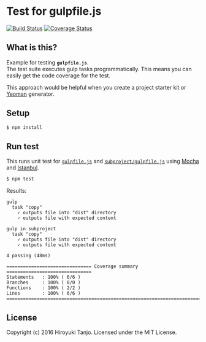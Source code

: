 # Test for gulpfile.js

[![Build Status][travis-image]][travis-url]
[![Coverage Status][coveralls-image]][coveralls-url]

## What is this?
Example for testing **`gulpfile.js`**.  
The test suite executes gulp tasks programmatically.
This means you can easily get the code coverage for the test.

This approach would be helpful when you create a project starter kit or [Yeoman](http://yeoman.io/) generator.

## Setup
```sh
$ npm install
```

## Run test
This runs unit test for [`gulpfile.js`](gulpfile.js) and [`subproject/gulpfile.js`](subproject/gulpfile.js) using [Mocha](https://mochajs.org/) and [Istanbul](https://github.com/gotwarlost/istanbul).
```sh
$ npm test
```

Results:
```
gulp
  task "copy"
    ✓ outputs file into "dist" directory
    ✓ outputs file with expected content

gulp in subproject
  task "copy"
    ✓ outputs file into "dist" directory
    ✓ outputs file with expected content

4 passing (48ms)

=============================== Coverage summary ===============================
Statements   : 100% ( 6/6 )
Branches     : 100% ( 0/0 )
Functions    : 100% ( 2/2 )
Lines        : 100% ( 6/6 )
================================================================================
```

## License
Copyright (c) 2016 Hiroyuki Tanjo.
Licensed under the MIT License.

[travis-image]: https://travis-ci.org/htanjo/gulpfile-test.svg?branch=master
[travis-url]: https://travis-ci.org/htanjo/gulpfile-test
[coveralls-image]: https://coveralls.io/repos/htanjo/gulpfile-test/badge.svg?branch=master
[coveralls-url]: https://coveralls.io/r/htanjo/gulpfile-test
